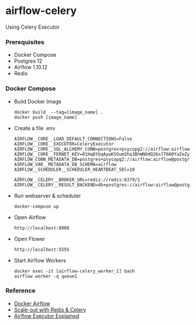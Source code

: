 # airflow-celery
Using Celery Executor

### Prerequisites
+ Docker Compose
+ Postgres 12
+ Airflow 1.10.12
+ Redis

### Docker Compose
+ Build Docker Image
    ```
    docker build  --tag=[image_name] .
    docker push [image_name]
    ```

+ Create a file .env
    ```
    AIRFLOW__CORE__LOAD_DEFAULT_CONNECTIONS=False
    AIRFLOW__CORE__EXECUTOR=CeleryExecutor
    AIRFLOW__CORE__SQL_ALCHEMY_CONN=postgres+psycopg2://airflow:airflow@postgres:5432/airflow
    AIRFLOW__CORE__FERNET_KEY=81HqDtbqAywKSOumSha3BhWNOdQ26slT6K0YaZeZyPs=
    AIRFLOW_CONN_METADATA_DB=postgres+psycopg2://airflow:airflow@postgres:5432/airflow
    AIRFLOW_VAR__METADATA_DB_SCHEMA=airflow
    AIRFLOW__SCHEDULER__SCHEDULER_HEARTBEAT_SEC=10

    AIRFLOW__CELERY__BROKER_URL=redis://redis:6379/1
    AIRFLOW__CELERY__RESULT_BACKEND=db+postgres://airflow:airflow@postgres:5432/airflow

    ```

+ Run webserver & scheduler
    ```
    docker-compose up
    ```

+ Open Airflow
    ```
    http://localhost:8080
    ```

+ Open Flower
    ```
    http://localhost:5555
    ```

+ Start Airflow Workers
    ```
    docker exec -it [airflow-celery_worker_1] bash
    airflow worker -q queue1
    ```

### Reference
+ [Docker Airflow](https://github.com/puckel/docker-airflow)
+ [Scale-out with Redis & Celery](https://www.cloudwalker.io/2019/09/30/airflow-scale-out-with-redis-and-celery/)
+ [Airflow Executor Explained](https://www.astronomer.io/guides/airflow-executors-explained)